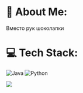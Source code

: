 
# 💫 About Me:
Вместо рук шоколапки


# 💻 Tech Stack:
![Java](https://img.shields.io/badge/java-%23ED8B00.svg?style=for-the-badge&logo=java&logoColor=white) ![Python](https://img.shields.io/badge/python-3670A0?style=for-the-badge&logo=python&logoColor=ffdd54) 

[![](https://visitcount.itsvg.in/api?id=hishasha&icon=0&color=0)](https://visitcount.itsvg.in)

<!-- Proudly created with GPRM ( https://gprm.itsvg.in ) -->
